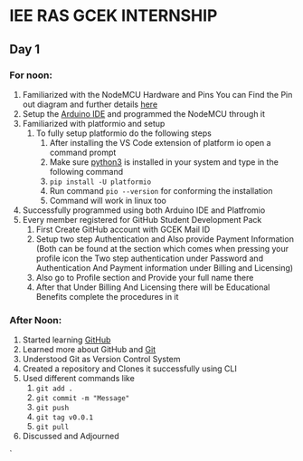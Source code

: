 # IEE RAS GCEK INTERNSHIP
## Day 1

### For noon:

1. Familiarized with the NodeMCU Hardware and Pins You can Find the Pin out diagram and further details [here](https://randomnerdtutorials.com/esp8266-pinout-reference-gpios/)
2.  Setup the [Arduino IDE](https://www.arduino.cc/en/software/) and programmed the NodeMCU through it
3. Familiarized with platformio and setup
	1. To fully setup platformio do the following steps
		1. After installing the VS Code extension of platform io open a command prompt
		2. Make sure [python3](https://python.org) is installed in your system and type in the following command
		3. `pip install -U platformio`
		4. Run command `pio --version` for conforming the installation
		5. Command will work in linux too
4. Successfully programmed using both Arduino IDE and Platfromio
5. Every member registered for GitHub Student Development Pack
	1. First Create GitHub account with GCEK Mail ID
	2. Setup two step Authentication and Also provide Payment Information (Both can be found at the section which comes when pressing your profile icon the Two step authentication under Password and Authentication And Payment information under Billing and Licensing)
	3. Also go to Profile section and Provide your full name there
	4. After that Under Billing And Licensing there will be Educational Benefits complete the procedures in it

### After Noon:
1. Started learning [GitHub](https://github.com/)
2. Learned more about GitHub and [Git](https://git-scm.com/) 
3. Understood Git as Version Control System
4. Created a repository and Clones it successfully using CLI
5. Used different commands like
	1. `git add .`
	2. `git commit -m "Message"`
	3. `git push`
	4. `git tag v0.0.1`
	5. `git pull`
6. Discussed and Adjourned 

`
